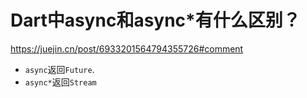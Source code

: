 # Dart中async和async*有什么区别？

https://juejin.cn/post/6933201564794355726#comment

- `async`返回`Future`.
- `async*`返回`Stream`